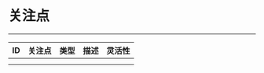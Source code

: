 # 关注点

---

| ID | 关注点 | 类型 | 描述 | 灵活性 |
| :--- | :--- | :--- | :--- | :--- |
|  |  |  |  |  |
|  |  |  |  |  |



